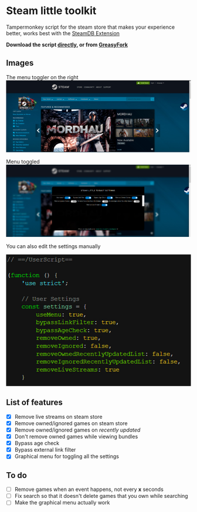 # Steam little toolkit
Tampermonkey script for the steam store that makes your experience better, works best with the [SteamDB Extension](https://steamdb.info/extension/)

**Download the script [directly](https://github.com/VoidlessSeven7/steam-little-toolkit/raw/master/steam-little-toolkit.user.js), or from [GreasyFork](https://greasyfork.org/en/scripts/386196-steam-little-toolkit)**


## Images
The menu toggler on the right
![Menu Toggler](images/Example_One.jpg)

Menu toggled
![Menu Toggled](images/Example_Two.jpg)

You can also edit the settings manually

![Manual settings](images/Manual_Settings.jpg)

## List of features
- [x] Remove live streams on steam store
- [x] Remove owned/ignored games on steam store
- [x] Remove owned/ignored games on *recently updated*
- [x] Don't remove owned games while viewing bundles
- [x] Bypass age check
- [x] Bypass external link filter
- [x] Graphical menu for toggling all the settings

## To do
- [ ] Remove games when an event happens, not every **x** seconds
- [ ] Fix search so that it doesn't delete games that you own while searching
- [ ] Make the graphical menu actually work

